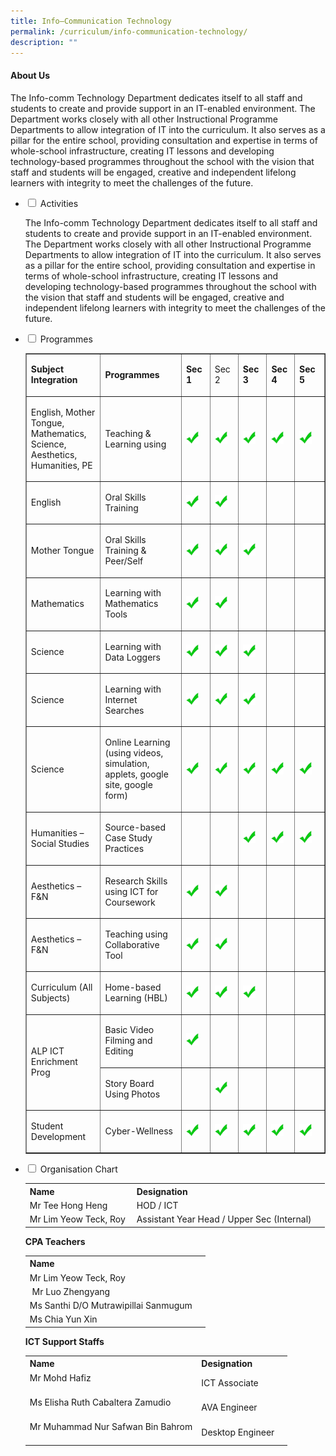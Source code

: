 ```yaml
---
title: Info–Communication Technology
permalink: /curriculum/info-communication-technology/
description: ""
---
```

<h4><strong>About Us</strong></h4>
<p>The Info-comm Technology Department dedicates itself to all staff and students to create and provide support in an IT-enabled environment. The Department works closely with all other Instructional Programme Departments to allow integration of IT into the curriculum. It also serves as a pillar for the entire school, providing consultation and expertise in terms of whole-school infrastructure, creating IT lessons and developing technology-based programmes throughout the school with the vision that staff and students will be engaged, creative and independent lifelong learners with integrity to meet the challenges of the future.</p>
<ul class="jekyllcodex_accordion">
<li><input id="accordion1" type="checkbox" /> <label for="accordion1">Activities</label>
<div>
<p>The Info-comm Technology Department dedicates itself to all staff and students to create and provide support in an IT-enabled environment. The Department works closely with all other Instructional Programme Departments to allow integration of IT into the curriculum. It also serves as a pillar for the entire school, providing consultation and expertise in terms of whole-school infrastructure, creating IT lessons and developing technology-based programmes throughout the school with the vision that staff and students will be engaged, creative and independent lifelong learners with integrity to meet the challenges of the future.</p>
</div>
</li>
<li><input id="accordion2" type="checkbox" /> <label for="accordion2">Programmes</label>
<div>
<table border="1" width="100%" cellspacing="0" cellpadding="0">
<tbody>
<tr>
<td width="172"><strong>Subject Integration</strong></td>
<td width="239"><strong>Programmes</strong></td>
<td width="54"><strong>Sec 1</strong></td>
<td width="52">
<p>Sec 2&nbsp;</p>
</td>
<td width="54"><strong>Sec 3</strong></td>
<td width="47"><strong>Sec 4</strong></td>
<td width="66"><strong>Sec 5</strong></td>
</tr>
<tr>
<td width="172">
<p>English, Mother Tongue, Mathematics, Science, Aesthetics, Humanities, PE</p>
</td>
<td width="239">
<p>Teaching &amp; Learning using</p>
</td>
<td width="54">
<p><img src="/images/tick.jpg" alt="tick" width="20" height="20" /></p>
</td>
<td width="52">
<p><img src="/images/tick.jpg" alt="tick" width="20" height="20" /></p>
</td>
<td width="54">
<p><img src="/images/tick.jpg" alt="tick" width="20" height="20" /></p>
</td>
<td width="47">
<p><img src="/images/tick.jpg" alt="tick" width="20" height="20" /></p>
</td>
<td width="66">
<p><img src="/images/tick.jpg" alt="tick" width="20" height="20" /></p>
</td>
</tr>
<tr>
<td width="172">
<p>English</p>
</td>
<td width="239">
<p>Oral Skills Training</p>
</td>
<td width="54">
<p><img src="/images/tick.jpg" alt="tick" width="20" height="20" /></p>
</td>
<td width="52">
<p><img src="/images/tick.jpg" alt="tick" width="20" height="20" /></p>
</td>
<td width="54">&nbsp;</td>
<td width="47">&nbsp;</td>
<td width="66">&nbsp;</td>
</tr>
<tr>
<td width="172">
<p>Mother Tongue </p>
</td>
<td width="239">
<p>Oral Skills Training &amp; Peer/Self</p>
</td>
<td width="54">
<p><img src="/images/tick.jpg" alt="tick" width="20" height="20" /></p>
</td>
<td width="52">
<p><img src="/images/tick.jpg" alt="tick" width="20" height="20" /></p>
</td>
<td width="54">
<p><img src="/images/tick.jpg" alt="tick" width="20" height="20" /></p>
</td>
<td width="47">&nbsp;</td>
<td width="66">&nbsp;</td>
</tr>
<tr>
<td width="172">
<p>Mathematics</p>
</td>
<td width="239">
<p>Learning with Mathematics Tools&nbsp;</p>
</td>
<td width="54">
<p><img src="/images/tick.jpg" alt="tick" width="20" height="20" /></p>
</td>
<td width="52">
<p><img src="/images/tick.jpg" alt="tick" width="20" height="20" /></p>
</td>
<td width="54">&nbsp;</td>
<td width="47">&nbsp;</td>
<td width="66">&nbsp;</td>
</tr>
<tr>
<td width="172" height="24">
<p>Science</p>
</td>
<td width="239">
<p>Learning with Data Loggers</p>
</td>
<td width="54">
<p><img src="/images/tick.jpg" alt="tick" width="20" height="20" /></p>
</td>
<td width="52">
<p><img src="/images/tick.jpg" alt="tick" width="20" height="20" /></p>
</td>
<td width="54">
<p><img src="/images/tick.jpg" alt="tick" width="20" height="20" /></p>
</td>
<td width="47">&nbsp;</td>
<td width="66">&nbsp;</td>
</tr>
<tr>
<td width="172" height="28">
<p>Science</p>
</td>
<td width="239">
<p>Learning with Internet Searches</p>
</td>
<td width="54">
<p><img src="/images/tick.jpg" alt="tick" width="20" height="20" /></p>
</td>
<td width="52">
<p><img src="/images/tick.jpg" alt="tick" width="20" height="20" /></p>
</td>
<td width="54">
<p><img src="/images/tick.jpg" alt="tick" width="20" height="20" /></p>
</td>
<td width="47">&nbsp;</td>
<td width="66">&nbsp;</td>
</tr>
<tr>
<td width="172">
<p>Science</p>
</td>
<td width="239">
<p>Online Learning <br />(using videos, simulation, applets, google site, google form)</p>
</td>
<td width="54">
<p><img src="/images/tick.jpg" alt="tick" width="20" height="20" /></p>
</td>
<td width="52">
<p><img src="/images/tick.jpg" alt="tick" width="20" height="20" /></p>
</td>
<td width="54">
<p><img src="/images/tick.jpg" alt="tick" width="20" height="20" /></p>
</td>
<td width="47">
<p><img src="/images/tick.jpg" alt="tick" width="20" height="20" /></p>
</td>
<td width="66">
<p><img src="/images/tick.jpg" alt="tick" width="20" height="20" /></p>
</td>
</tr>
<tr>
<td width="172">
<p>Humanities &ndash; <br />Social Studies</p>
</td>
<td width="239">
<p>Source-based Case Study Practices</p>
</td>
<td width="54">&nbsp;</td>
<td width="52">&nbsp;</td>
<td width="54">
<p><img src="/images/tick.jpg" alt="tick" width="20" height="20" /></p>
</td>
<td width="47">
<p><img src="/images/tick.jpg" alt="tick" width="20" height="20" /></p>
</td>
<td width="66">
<p><img src="/images/tick.jpg" alt="tick" width="20" height="20" /></p>
</td>
</tr>
<tr>
<td width="172">
<p>Aesthetics &ndash; F&amp;N</p>
</td>
<td width="239">
<p>Research Skills using ICT for Coursework</p>
</td>
<td width="54">
<p><img src="/images/tick.jpg" alt="tick" width="20" height="20" /></p>
</td>
<td width="52">
<p><img src="/images/tick.jpg" alt="tick" width="20" height="20" /></p>
</td>
<td width="54">&nbsp;</td>
<td width="47">&nbsp;</td>
<td width="66">&nbsp;</td>
</tr>
<tr>
<td width="172">
<p>Aesthetics &ndash; F&amp;N</p>
</td>
<td width="239">
<p>Teaching using Collaborative Tool</p>
</td>
<td width="54">
<p><img src="/images/tick.jpg" alt="tick" width="20" height="20" /></p>
</td>
<td width="52">
<p><img src="/images/tick.jpg" alt="tick" width="20" height="20" /></p>
</td>
<td width="54">&nbsp;</td>
<td width="47">&nbsp;</td>
<td width="66">&nbsp;</td>
</tr>
<tr>
<td width="172" height="29">
<p>Curriculum (All Subjects)</p>
</td>
<td width="239">
<p>Home-based Learning (HBL)</p>
</td>
<td width="54">
<p><img src="/images/tick.jpg" alt="tick" width="20" height="20" /></p>
</td>
<td width="52">
<p><img src="/images/tick.jpg" alt="tick" width="20" height="20" /></p>
</td>
<td width="54">
<p><img src="/images/tick.jpg" alt="tick" width="20" height="20" /></p>
</td>
<td width="47">&nbsp;</td>
<td width="66">&nbsp;</td>
</tr>
<tr>
<td rowspan="2" width="172">
<p>ALP ICT Enrichment Prog</p>
</td>
<td width="239" height="28">
<p>Basic Video Filming and Editing</p>
</td>
<td width="54">
<p><img src="/images/tick.jpg" alt="tick" width="20" height="20" /></p>
</td>
<td width="52">&nbsp;</td>
<td width="54">&nbsp;</td>
<td width="47">&nbsp;</td>
<td width="66">&nbsp;</td>
</tr>
<tr>
<td width="239" height="26">
<p>Story Board Using Photos</p>
</td>
<td width="54">&nbsp;</td>
<td width="52">
<p><img src="/images/tick.jpg" alt="tick" width="20" height="20" /></p>
</td>
<td width="54">&nbsp;</td>
<td width="47">&nbsp;</td>
<td width="66">&nbsp;</td>
</tr>
<tr>
<td width="172" height="31">
<p>Student Development</p>
</td>
<td width="239">
<p>Cyber-Wellness</p>
</td>
<td>
<p><img src="/images/tick.jpg" alt="tick" width="20" height="20" /></p>
</td>
<td>
<p><img src="/images/tick.jpg" alt="tick" width="20" height="20" /></p>
</td>
<td>
<p><img src="/images/tick.jpg" alt="tick" width="20" height="20" /></p>
</td>
<td width="47">
<p><img src="/images/tick.jpg" alt="tick" width="20" height="20" /></p>
</td>
<td width="66">
<p><img src="/images/tick.jpg" alt="tick" width="20" height="20" /></p>
</td>
</tr>
</tbody>
</table>
</div>
</li>
<li><input id="accordion3" type="checkbox" /> <label for="accordion3">Organisation Chart</label>
<div>
<table>
<tbody>
<tr>
<th>Name</th>
<th>Designation</th>
<th></th>
</tr>
<tr>
<td>Mr Tee Hong Heng&nbsp;</td>
<td>HOD / ICT</td>
<td></td>
</tr>
<tr>
<td>Mr Lim Yeow Teck, Roy&nbsp;</td>
<td>Assistant Year Head / Upper Sec (Internal)</td>
<td></td>
</tr>
</tbody>
</table>
<p><strong>CPA Teachers</strong></p>
<div>
<div>
<table>
<tbody>
<tr>
<th>Name</th>
<th></th>
</tr>
<tr>
<td>Mr Lim Yeow Teck, Roy&nbsp;</td>
<td></td>
</tr>
<tr>
<td>&nbsp;Mr Luo Zhengyang</td>
<td></td>
</tr>
<tr>
<td>Ms Santhi D/O Mutrawipillai Sanmugum</td><tr>
<td>Ms Chia Yun Xin</td>
<td></td>
</tr>
</tbody>
</table>
</div>
<p><strong>ICT Support Staffs</strong></p>
<div>
<table>
<tbody>
<tr>
<th>Name</th>
<th>Designation</th>
<th></th>
</tr>
<tr>
<td>Mr Mohd Hafiz<br /><br /></td>
<td>ICT Associate</td>
<td></td>
</tr>
<tr>
<td>Ms Elisha Ruth Cabaltera Zamudio&nbsp;<br /><br /></td>
<td>AVA Engineer</td>
<td></td>
</tr>
<tr>
<td>Mr Muhammad Nur Safwan Bin Bahrom<br /><br /></td>
<td>Desktop Engineer</td>
<td></td>
</tr>
</tbody>
</table>
</div>
</div>
</div>
</li>
</ul>